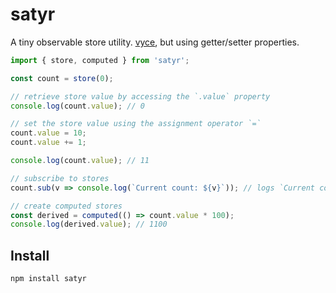 # satyr

A tiny observable store utility. [vyce](https://github.com/kevinfiol/vyce), but using getter/setter properties.

```js
import { store, computed } from 'satyr';

const count = store(0);

// retrieve store value by accessing the `.value` property
console.log(count.value); // 0

// set the store value using the assignment operator `=`
count.value = 10;
count.value += 1;

console.log(count.value); // 11

// subscribe to stores
count.sub(v => console.log(`Current count: ${v}`)); // logs `Current count: 11`

// create computed stores
const derived = computed(() => count.value * 100);
console.log(derived.value); // 1100
```

## Install

```bash
npm install satyr
```